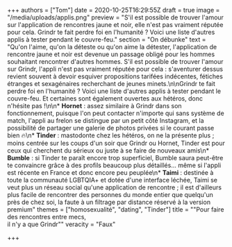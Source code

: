 +++
authors = ["Tom"]
date = 2020-10-25T16:29:55Z
draft = true
image = "/media/uploads/applis.png"
preview = "S'il est possible de trouver l'amour sur l'application de rencontres jaune et noir, elle n'est pas vraiment réputée pour cela. Grindr te fait perdre foi en l'humanité ? Voici une liste d'autres applis à tester pendant le couvre-feu."
section = "On débunke"
text = "Qu'on l'aime, qu'on la déteste ou qu'on aime la détester, l'application de rencontre jaune et noir est devenue un passage obligé pour les hommes souhaitant rencontrer d'autres hommes. S'il est possible de trouver l'amour sur Grindr, l'appli n'est pas vraiment réputée pour cela : s'aventurer dessus revient souvent à devoir esquiver propositions tarifées indécentes, fétiches étranges et sexagénaires recherchant de jeunes minets.\n\nGrindr te fait perdre foi en l'humanité ? Voici une liste d'autres applis à tester pendant le couvre-feu. Et certaines sont également ouvertes aux hétéros, donc n'hésite pas !\n\n* **Hornet** : assez similaire à Grindr dans son fonctionnement, puisque l'on peut contacter n'importe qui sans système de match, l'appli au frelon se distingue par un petit côté Instagram, et la possibilité de partager une galerie de photos privées si le courant passe bien 🔥\n* **Tinder** : mastodonte chez les hétéros, on ne la présente plus ; moins centrée sur les coups d'un soir que Grindr ou Hornet, Tinder est pour ceux qui cherchent du sérieux ou juste à se faire de nouveaux amis\n* **Bumble** : si Tinder te paraît encore trop superficiel, Bumble saura peut-être te convaincre grâce à des profils beaucoup plus détaillés... même si l'appli est récente en France et donc encore peu peuplée\n* **Taimi** : destinée à toute la communauté LGBTQIA+ et dotée d'une interface léchée, Taimi se veut plus un réseau social qu'une application de rencontre ; il est d'ailleurs plus facile de rencontrer des personnes du monde entier que quelqu'un près de chez soi, la faute à un filtrage par distance réservé à la version premium"
themes = ["homosexualité", "dating", "Tinder"]
title = "\"Pour faire des rencontres entre mecs,<br />il n'y a que Grindr\""
veracity = "Faux"

+++
